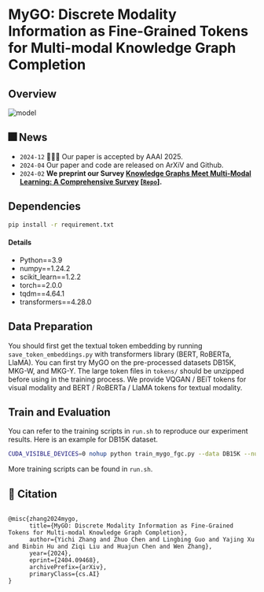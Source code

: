 # MyGO: Discrete Modality Information as Fine-Grained Tokens for Multi-modal Knowledge Graph Completion

## Overview
![model](resource/model.png)

## 🎆 News
- `2024-12` 🎉🎉🎉 Our paper is accepted by AAAI 2025.
- `2024-04` Our paper and code are released on ArXiV and Github.
- `2024-02` **We preprint our Survey [Knowledge Graphs Meet Multi-Modal Learning: A Comprehensive Survey](http://arxiv.org/abs/2402.05391)  [[`Repo`](https://github.com/zjukg/KG-MM-Survey)].**



## Dependencies
```bash
pip install -r requirement.txt
```

#### Details
- Python==3.9
- numpy==1.24.2
- scikit_learn==1.2.2
- torch==2.0.0
- tqdm==4.64.1
- transformers==4.28.0


## Data Preparation
You should first get the textual token embedding by running `save_token_embeddings.py` with transformers library (BERT, RoBERTa, LlaMA). You can first try MyGO on the pre-processed datasets DB15K, MKG-W, and MKG-Y. The large token files in `tokens/` should be unzipped before using in the training process. We provide VQGAN / BEiT tokens for visual modality and BERT / RoBERTa / LlaMA tokens for textual modality.

## Train and Evaluation
You can refer to the training scripts in `run.sh` to reproduce our experiment results. Here is an example for DB15K dataset.

```bash
CUDA_VISIBLE_DEVICES=0 nohup python train_mygo_fgc.py --data DB15K --num_epoch 1500 --hidden_dim 1024 --lr 1e-3 --dim 256 --max_vis_token 8 --max_txt_token 4 --num_head 2 --emb_dropout 0.6 --vis_dropout 0.3 --txt_dropout 0.1 --num_layer_dec 1 --mu 0.01 > log.txt &
```

More training scripts can be found in `run.sh`.

## 🤝 Citation
```bigquery

@misc{zhang2024mygo,
      title={MyGO: Discrete Modality Information as Fine-Grained Tokens for Multi-modal Knowledge Graph Completion}, 
      author={Yichi Zhang and Zhuo Chen and Lingbing Guo and Yajing Xu and Binbin Hu and Ziqi Liu and Huajun Chen and Wen Zhang},
      year={2024},
      eprint={2404.09468},
      archivePrefix={arXiv},
      primaryClass={cs.AI}
}

```